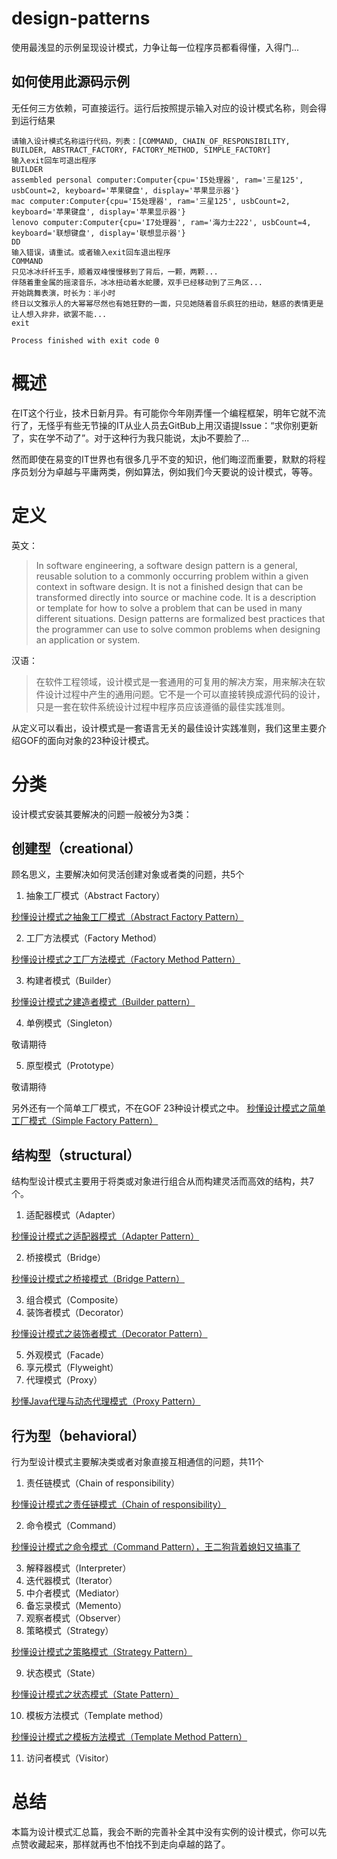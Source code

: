 # design-patterns
使用最浅显的示例呈现设计模式，力争让每一位程序员都看得懂，入得门...

## 如何使用此源码示例

无任何三方依赖，可直接运行。运行后按照提示输入对应的设计模式名称，则会得到运行结果

```
请输入设计模式名称运行代码，列表：[COMMAND, CHAIN_OF_RESPONSIBILITY, BUILDER, ABSTRACT_FACTORY, FACTORY_METHOD, SIMPLE_FACTORY]
输入exit回车可退出程序
BUILDER
assembled personal computer:Computer{cpu='I5处理器', ram='三星125', usbCount=2, keyboard='苹果键盘', display='苹果显示器'}
mac computer:Computer{cpu='I5处理器', ram='三星125', usbCount=2, keyboard='苹果键盘', display='苹果显示器'}
lenovo computer:Computer{cpu='I7处理器', ram='海力士222', usbCount=4, keyboard='联想键盘', display='联想显示器'}
DD
输入错误，请重试。或者输入exit回车退出程序
COMMAND
只见冰冰纤纤玉手，顺着双峰慢慢移到了背后，一颗，两颗...
伴随着重金属的摇滚音乐，冰冰扭动着水蛇腰，双手已经移动到了三角区...
开始跳舞表演，时长为：半小时
终日以文雅示人的大幂幂尽然也有她狂野的一面，只见她随着音乐疯狂的扭动，魅惑的表情更是让人想入非非，欲罢不能...
exit

Process finished with exit code 0
```




# 概述
在IT这个行业，技术日新月异。有可能你今年刚弄懂一个编程框架，明年它就不流行了，无怪乎有些无节操的IT从业人员去GitBub上用汉语提Issue：“求你别更新了，实在学不动了”。对于这种行为我只能说，太jb不要脸了...

然而即使在易变的IT世界也有很多几乎不变的知识，他们晦涩而重要，默默的将程序员划分为卓越与平庸两类，例如算法，例如我们今天要说的设计模式，等等。


# 定义
英文：
>In software engineering, a software design pattern is a general, reusable solution to a commonly occurring problem within a given context in software design. It is not a finished design that can be transformed directly into source or machine code. It is a description or template for how to solve a problem that can be used in many different situations. Design patterns are formalized best practices that the programmer can use to solve common problems when designing an application or system.

汉语：
>在软件工程领域，设计模式是一套通用的可复用的解决方案，用来解决在软件设计过程中产生的通用问题。它不是一个可以直接转换成源代码的设计，只是一套在软件系统设计过程中程序员应该遵循的最佳实践准则。

从定义可以看出，设计模式是一套语言无关的最佳设计实践准则，我们这里主要介绍GOF的面向对象的23种设计模式。

# 分类
设计模式安装其要解决的问题一般被分为3类：

## 创建型（creational）
顾名思义，主要解决如何灵活创建对象或者类的问题，共5个

1.  抽象工厂模式（Abstract Factory）

[秒懂设计模式之抽象工厂模式（Abstract Factory Pattern）](https://blog.csdn.net/ShuSheng0007/article/details/86644481)
  
2. 工厂方法模式（Factory Method）

[秒懂设计模式之工厂方法模式（Factory Method Pattern）](https://blog.csdn.net/ShuSheng0007/article/details/86636494)

3. 构建者模式（Builder）

[秒懂设计模式之建造者模式（Builder pattern）](https://blog.csdn.net/ShuSheng0007/article/details/86619675)

4. 单例模式（Singleton）

敬请期待

5.  原型模式（Prototype）

敬请期待


另外还有一个简单工厂模式，不在GOF 23种设计模式之中。
[秒懂设计模式之简单工厂模式（Simple Factory Pattern）](https://blog.csdn.net/ShuSheng0007/article/details/86634864)




## 结构型（structural）
结构型设计模式主要用于将类或对象进行组合从而构建灵活而高效的结构，共7个。

1. 适配器模式（Adapter）

[秒懂设计模式之适配器模式（Adapter Pattern）](https://blog.csdn.net/ShuSheng0007/article/details/116161690)

2. 桥接模式（Bridge）

[秒懂设计模式之桥接模式（Bridge Pattern）](https://blog.csdn.net/ShuSheng0007/article/details/88370067)

3. 组合模式（Composite）
4. 装饰者模式（Decorator）

[秒懂设计模式之装饰者模式（Decorator Pattern）](https://blog.csdn.net/ShuSheng0007/article/details/88780036)

5. 外观模式（Facade）
6. 享元模式（Flyweight）
7. 代理模式（Proxy）

[秒懂Java代理与动态代理模式（Proxy Pattern）](https://blog.csdn.net/ShuSheng0007/article/details/80864854)
## 行为型（behavioral）
行为型设计模式主要解决类或者对象直接互相通信的问题，共11个

1. 责任链模式（Chain of responsibility）

[秒懂设计模式之责任链模式（Chain of responsibility）](https://blog.csdn.net/ShuSheng0007/article/details/116138433)

2. 命令模式（Command）

[秒懂设计模式之命令模式（Command Pattern），王二狗背着媳妇又搞事了](https://blog.csdn.net/ShuSheng0007/article/details/116115743)

3. 解释器模式（Interpreter）
4. 迭代器模式（Iterator）
5. 中介者模式（Mediator）
6. 备忘录模式（Memento）
7. 观察者模式（Observer）
8. 策略模式（Strategy）

[秒懂设计模式之策略模式（Strategy Pattern）](https://blog.csdn.net/ShuSheng0007/article/details/88085445)

9. 状态模式（State）

[秒懂设计模式之状态模式（State Pattern）](https://blog.csdn.net/ShuSheng0007/article/details/116375477) 

10. 模板方法模式（Template method）

[秒懂设计模式之模板方法模式（Template Method Pattern）](https://blog.csdn.net/ShuSheng0007/article/details/88832293)

11. 访问者模式（Visitor）
 

# 总结
本篇为设计模式汇总篇，我会不断的完善补全其中没有实例的设计模式，你可以先点赞收藏起来，那样就再也不怕找不到走向卓越的路了。
